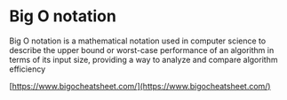 # Big O notation

Big O notation is a mathematical notation used in computer science to describe the upper bound or worst-case performance of an algorithm in terms of its input size, providing a way to analyze and compare algorithm efficiency

[https://www.bigocheatsheet.com/](https://www.bigocheatsheet.com/)
